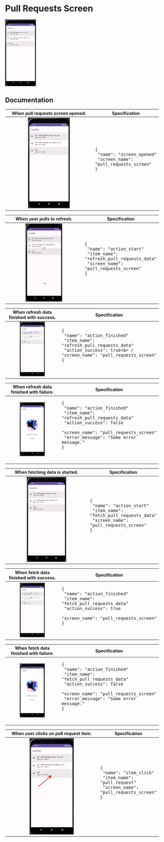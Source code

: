 # Pull Requests Screen

<img src="../analytics_imgs/pull_requests/prs_screen_opened.png" width=20% height=20%>

## Documentation

|                           When pull requests screen opened.                            | Specification                                                                                     |
|:--------------------------------------------------------------------------------------:|---------------------------------------------------------------------------------------------------|
| <img src="../analytics_imgs/pull_requests/prs_screen_opened.png" width=50% height=50%> | <pre>{<br />   "name": "screen_opened"<br />   "screen_name": "pull_requests_screen"<br />}<pre/> |

|                           When user pulls to refresh.                            | Specification                                                                                                                                      |
|:--------------------------------------------------------------------------------:|----------------------------------------------------------------------------------------------------------------------------------------------------|
| <img src="../analytics_imgs/pull_requests/refresh_prs.png" width=50% height=50%> | <pre>{<br />   "name": "action_start"<br />   "item_name": "refresh_pull_requests_data"<br />   "screen_name": "pull_requests_screen"<br />}<pre/> |

|                         When refresh data finished with success.                         | Specification                                                                                                                                                                       |
|:----------------------------------------------------------------------------------------:|-------------------------------------------------------------------------------------------------------------------------------------------------------------------------------------|
| <img src="../analytics_imgs/pull_requests/refresh_prs_success.png" width=50% height=50%> | <pre>{<br />   "name": "action_finished"<br />   "item_name": "refresh_pull_requests_data"<br />   "action_success": true<br /   "screen_name": "pull_requests_screen"<br />}<pre/> |

|                         When refresh data finished with failure.                         | Specification                                                                                                                                                                                                                        |
|:----------------------------------------------------------------------------------------:|--------------------------------------------------------------------------------------------------------------------------------------------------------------------------------------------------------------------------------------|
| <img src="../analytics_imgs/pull_requests/refresh_prs_failure.png" width=50% height=50%> | <pre>{<br />   "name": "action_finished"<br />   "item_name": "refresh_pull_requests_data"<br />   "action_success": false<br />   "screen_name": "pull_requests_screen"<br />   "error_message": "Some error message."<br />}<pre/> |

|                         When fetching data is started.                         | Specification                                                                                                                                    |
|:------------------------------------------------------------------------------:|--------------------------------------------------------------------------------------------------------------------------------------------------|
| <img src="../analytics_imgs/pull_requests/fetch_prs.png" width=50% height=50%> | <pre>{<br />   "name": "action_start"<br />   "item_name": "fetch_pull_requests_data"<br />   "screen_name": "pull_requests_screen"<br />}<pre/> |

|                         When fetch data finished with success.                         | Specification                                                                                                                                                                      |
|:--------------------------------------------------------------------------------------:|------------------------------------------------------------------------------------------------------------------------------------------------------------------------------------|
| <img src="../analytics_imgs/pull_requests/fetch_prs_success.png" width=50% height=50%> | <pre>{<br />   "name": "action_finished"<br />   "item_name": "fetch_pull_requests_data"<br />   "action_success": true<br />   "screen_name": "pull_requests_screen"<br />}<pre/> |

|                         When fetch data finished with failure.                         | Specification                                                                                                                                                                                                                      |
|:--------------------------------------------------------------------------------------:|------------------------------------------------------------------------------------------------------------------------------------------------------------------------------------------------------------------------------------|
| <img src="../analytics_imgs/pull_requests/fetch_prs_failure.png" width=50% height=50%> | <pre>{<br />   "name": "action_finished"<br />   "item_name": "fetch_pull_requests_data"<br />   "action_success": false<br />   "screen_name": "pull_requests_screen"<br />   "error_message": "Some error message."<br />}<pre/> |

|                           When user clicks on pull request item.                           | Specification                                                                                                                      |
|:------------------------------------------------------------------------------------------:|------------------------------------------------------------------------------------------------------------------------------------|
| <img src="../analytics_imgs/pull_requests/navigate_to_reviewers.png" width=50% height=50%> | <pre>{<br />   "name": "item_click"<br />   "item_name": "pull_request"<br />   "screen_name": "pull_requests_screen"<br />}<pre/> |
